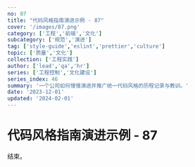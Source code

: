 ```yaml
---
no: 87
title: "代码风格指南演进示例 - 87"
cover: '/images/87.png'
category: ['工程','前端','文化']
subcategory: ['规范','演进']
tag: ['style-guide','eslint','prettier','culture']
topic: ['质量','文化']
collection: ['工程实践']
author: ['lead','qa','hr']
series: ['工程控制','文化建设']
series_index: 46
summary: '一个公司如何慢慢演进并推广统一代码风格的历程记录与教训。'
date: '2023-12-01'
updated: '2024-02-01'
---
```


# 代码风格指南演进示例 - 87

结束。
